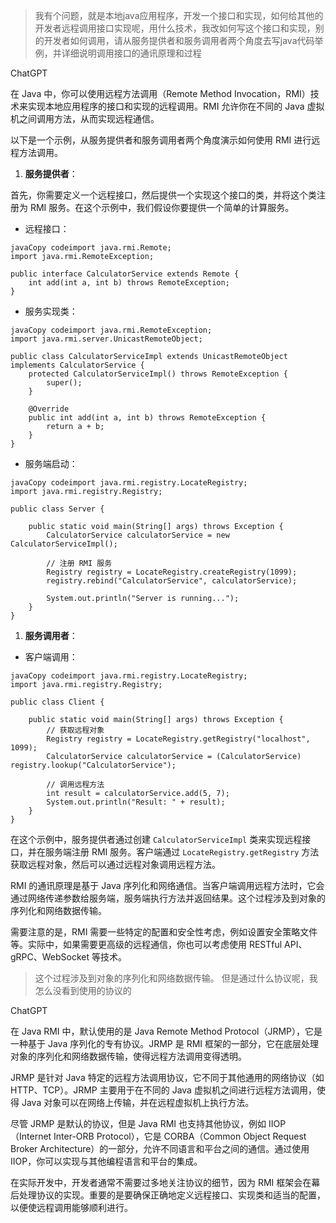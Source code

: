 >  我有个问题，就是本地java应用程序，开发一个接口和实现，如何给其他的开发者远程调用接口实现呢，用什么技术，我改如何写这个接口和实现，别的开发者如何调用，请从服务提供者和服务调用者两个角度去写java代码举例，并详细说明调用接口的通讯原理和过程



ChatGPT



在 Java 中，你可以使用远程方法调用（Remote Method Invocation，RMI）技术来实现本地应用程序的接口和实现的远程调用。RMI 允许你在不同的 Java 虚拟机之间调用方法，从而实现远程通信。

以下是一个示例，从服务提供者和服务调用者两个角度演示如何使用 RMI 进行远程方法调用。

1. **服务提供者**：

首先，你需要定义一个远程接口，然后提供一个实现这个接口的类，并将这个类注册为 RMI 服务。在这个示例中，我们假设你要提供一个简单的计算服务。

- 远程接口：

```
javaCopy codeimport java.rmi.Remote;
import java.rmi.RemoteException;

public interface CalculatorService extends Remote {
    int add(int a, int b) throws RemoteException;
}
```

- 服务实现类：

```
javaCopy codeimport java.rmi.RemoteException;
import java.rmi.server.UnicastRemoteObject;

public class CalculatorServiceImpl extends UnicastRemoteObject implements CalculatorService {
    protected CalculatorServiceImpl() throws RemoteException {
        super();
    }

    @Override
    public int add(int a, int b) throws RemoteException {
        return a + b;
    }
}
```

- 服务端启动：

```
javaCopy codeimport java.rmi.registry.LocateRegistry;
import java.rmi.registry.Registry;

public class Server {

    public static void main(String[] args) throws Exception {
        CalculatorService calculatorService = new CalculatorServiceImpl();

        // 注册 RMI 服务
        Registry registry = LocateRegistry.createRegistry(1099);
        registry.rebind("CalculatorService", calculatorService);

        System.out.println("Server is running...");
    }
}
```

1. **服务调用者**：

- 客户端调用：

```
javaCopy codeimport java.rmi.registry.LocateRegistry;
import java.rmi.registry.Registry;

public class Client {

    public static void main(String[] args) throws Exception {
        // 获取远程对象
        Registry registry = LocateRegistry.getRegistry("localhost", 1099);
        CalculatorService calculatorService = (CalculatorService) registry.lookup("CalculatorService");

        // 调用远程方法
        int result = calculatorService.add(5, 7);
        System.out.println("Result: " + result);
    }
}
```

在这个示例中，服务提供者通过创建 `CalculatorServiceImpl` 类来实现远程接口，并在服务端注册 RMI 服务。客户端通过 `LocateRegistry.getRegistry` 方法获取远程对象，然后可以通过远程对象调用远程方法。

RMI 的通讯原理是基于 Java 序列化和网络通信。当客户端调用远程方法时，它会通过网络传递参数给服务端，服务端执行方法并返回结果。这个过程涉及到对象的序列化和网络数据传输。

需要注意的是，RMI 需要一些特定的配置和安全性考虑，例如设置安全策略文件等。实际中，如果需要更高级的远程通信，你也可以考虑使用 RESTful API、gRPC、WebSocket 等技术。



>  这个过程涉及到对象的序列化和网络数据传输。 但是通过什么协议呢，我怎么没看到使用的协议的



ChatGPT



在 Java RMI 中，默认使用的是 Java Remote Method Protocol（JRMP），它是一种基于 Java 序列化的专有协议。JRMP 是 RMI 框架的一部分，它在底层处理对象的序列化和网络数据传输，使得远程方法调用变得透明。

JRMP 是针对 Java 特定的远程方法调用协议，它不同于其他通用的网络协议（如 HTTP、TCP）。JRMP 主要用于在不同的 Java 虚拟机之间进行远程方法调用，使得 Java 对象可以在网络上传输，并在远程虚拟机上执行方法。

尽管 JRMP 是默认的协议，但是 Java RMI 也支持其他协议，例如 IIOP（Internet Inter-ORB Protocol），它是 CORBA（Common Object Request Broker Architecture）的一部分，允许不同语言和平台之间的通信。通过使用 IIOP，你可以实现与其他编程语言和平台的集成。

在实际开发中，开发者通常不需要过多地关注协议的细节，因为 RMI 框架会在幕后处理协议的实现。重要的是要确保正确地定义远程接口、实现类和适当的配置，以便使远程调用能够顺利进行。